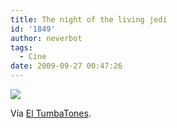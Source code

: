 ```yaml
---
title: The night of the living jedi
id: '1849'
author: neverbot
tags:
  - Cine
date: 2009-09-27 00:47:26
---
```


[![](./Eq6MjyZr67a7z8cvIxKf4xVC_500.jpg)](http://johntones.tumblr.com/post/30474439)

Vía [El TumbaTones](http://johntones.tumblr.com/post/30474439).